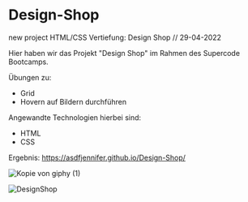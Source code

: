 # Design-Shop

new project HTML/CSS Vertiefung: Design Shop // 29-04-2022

Hier haben wir das Projekt "Design Shop" im Rahmen des Supercode Bootcamps.

Übungen zu:
- Grid 
- Hovern auf Bildern durchführen

Angewandte Technologien hierbei sind:

- HTML
- CSS

Ergebnis: https://asdfjennifer.github.io/Design-Shop/



![Kopie von giphy (1)](https://user-images.githubusercontent.com/98667941/183609583-06fa6df5-921e-4807-8800-8010501d3851.gif)


![DesignShop](https://user-images.githubusercontent.com/98667941/182252923-6dd88e33-bdf7-494a-a840-3b538f430578.png)
